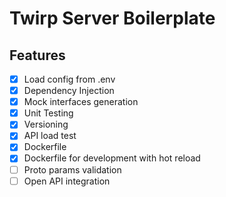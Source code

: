 # Twirp Server Boilerplate

## Features

- [x] Load config from .env
- [x] Dependency Injection
- [x] Mock interfaces generation
- [x] Unit Testing
- [x] Versioning
- [x] API load test
- [x] Dockerfile
- [x] Dockerfile for development with hot reload
- [ ] Proto params validation
- [ ] Open API integration